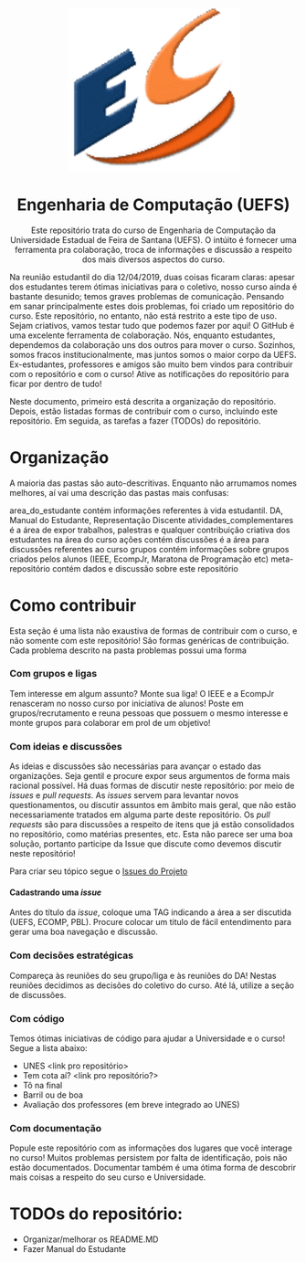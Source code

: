 <p align="center">
<img src="meta-repositorio/img/logo.jpg" width="300" alt="ECOMP">
</p>
<h1 align="center">Engenharia de Computação (UEFS)</h1>
<p align="center"> Este repositório trata do curso de Engenharia de Computação da Universidade Estadual de Feira de Santana (UEFS). O intúito é fornecer uma ferramenta pra colaboração, troca de informações e discussão a respeito dos mais diversos aspectos do curso.  </p>

Na reunião estudantil do dia 12/04/2019, duas coisas ficaram claras: apesar dos estudantes terem ótimas iniciativas para o coletivo, nosso curso ainda é bastante desunido; temos graves problemas de comunicação. Pensando em sanar principalmente estes dois problemas, foi criado um repositório do curso. Este repositório, no entanto, não está restrito a este tipo de uso. Sejam criativos, vamos testar tudo que podemos fazer por aqui! O GitHub é uma excelente ferramenta de colaboração. Nós, enquanto estudantes, dependemos da colaboração uns dos outros para mover o curso. Sozinhos, somos fracos institucionalmente, mas juntos somos o maior corpo da UEFS. Ex-estudantes, professores e amigos são muito bem vindos para contribuir com o repositório e com o curso! Ative as notificações do repositório para ficar por dentro de tudo!

Neste documento, primeiro está descrita a organização do repositório. Depois, estão listadas formas de contribuir com o curso, incluindo este repositório. Em seguida, as tarefas a fazer (TODOs) do repositório.

# Organização

A maioria das pastas são auto-descritivas. Enquanto não arrumamos nomes melhores, aí vai uma descrição das pastas mais confusas:

area_do_estudante contém informações referentes à vida estudantil. DA, Manual do Estudante, Representação Discente
atividades_complementares é a área de expor trabalhos, palestras e qualquer contribuição criativa dos estudantes na área do curso
ações contém 
discussões é a área para discussões referentes ao curso
grupos contém informações sobre grupos criados pelos alunos (IEEE, EcompJr, Maratona de Programação etc)
meta-repositório contém dados e discussão sobre este repositório

# Como contribuir

Esta seção é uma lista não exaustiva de formas de contribuir com o curso, e não somente com este repositório! São formas genéricas de contribuição. Cada problema descrito na pasta problemas possui uma forma 

### Com grupos e ligas
Tem interesse em algum assunto? Monte sua liga! O IEEE e a EcompJr renasceram no nosso curso por iniciativa de alunos! Poste em grupos/recrutamento e reuna pessoas que possuem o mesmo interesse e monte grupos para colaborar em prol de um objetivo!

### Com ideias e discussões
As ideias e discussões são necessárias para avançar o estado das organizações. Seja gentil e procure expor seus argumentos de forma mais racional possível. Há duas formas de discutir neste repositório: por meio de _issues_ e _pull requests_. As _issues_ servem para levantar novos questionamentos, ou discutir assuntos em âmbito mais geral, que não estão necessariamente tratados em alguma parte deste repositório. Os _pull requests_ são para discussões a respeito de itens que já estão consolidados no repositório, como matérias presentes, etc. Esta não parece ser uma boa solução, portanto participe da Issue que discute como devemos discutir neste repositório!

Para criar seu tópico segue o [ Issues do Projeto ](https://github.com/wstroks/Ecomp-Uefs/issues)

#### Cadastrando uma _issue_
Antes do título da _issue_, coloque uma TAG indicando a área a ser discutida (UEFS, ECOMP, PBL). Procure colocar um titulo de fácil entendimento para gerar uma boa navegação e discussão.

### Com decisões estratégicas
Compareça às reuniões do seu grupo/liga e às reuniões do DA! Nestas reuniões decidimos as decisões do coletivo do curso. Até lá, utilize a seção de discussões.

### Com código
Temos ótimas iniciativas de código para ajudar a Universidade e o curso! Segue a lista abaixo:

- UNES <link pro repositório>
- Tem cota aí? <link pro repositório?>
- Tô na final <link>
- Barril ou de boa <link>
- Avaliação dos professores (em breve integrado ao UNES) 

### Com documentação
Popule este repositório com as informações dos lugares que você interage no curso! Muitos problemas persistem por falta de identificação, pois não estão documentados. Documentar também é uma ótima forma de descobrir mais coisas a respeito do seu curso e Universidade.


# TODOs do repositório:
- Organizar/melhorar os README.MD
- Fazer Manual do Estudante
